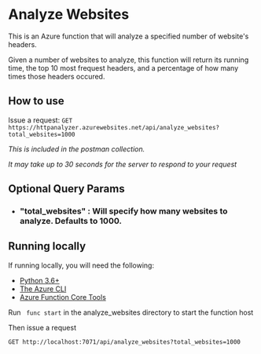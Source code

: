 # Analyze Websites
This is an Azure function that will analyze a specified number of website's headers. 

Given a number of websites to analyze, this function will return its running time, the top 10 most frequest headers, and a percentage of how many times those headers occured.

## How to use
Issue a request: ```GET https://httpanalyzer.azurewebsites.net/api/analyze_websites?total_websites=1000```

*This is included in the postman collection.*


*It may take up to 30 seconds for the server to respond to your request*


## Optional Query Params
- ### "total_websites" : Will specify how many websites to analyze. Defaults to 1000.


## Running locally
If running locally, you will need the following:

- [Python 3.6+](https://www.python.org/)
- [The Azure CLI](https://docs.microsoft.com/en-us/cli/azure/install-azure-cli)
- [Azure Function Core Tools](https://docs.microsoft.com/en-us/azure/azure-functions/functions-run-local?tabs=macos%2Ccsharp%2Cbash#v2)


Run ``` func start``` in the analyze_websites directory to start the function host 

Then issue a request

```GET http://localhost:7071/api/analyze_websites?total_websites=1000 ```
